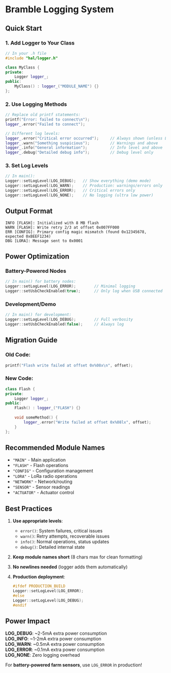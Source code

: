 # Bramble Logging System

## Quick Start

### 1. Add Logger to Your Class
```cpp
// In your .h file
#include "hal/logger.h"

class MyClass {
private:
    Logger logger_;
public:
    MyClass() : logger_("MODULE_NAME") {}
};
```

### 2. Use Logging Methods
```cpp
// Replace old printf statements:
printf("Error: failed to connect\n");
logger_.error("Failed to connect");

// Different log levels:
logger_.error("Critical error occurred");     // Always shown (unless LOG_NONE)
logger_.warn("Something suspicious");         // Warnings and above
logger_.info("General information");          // Info level and above  
logger_.debug("Detailed debug info");         // Debug level only
```

### 3. Set Log Levels
```cpp
// In main():
Logger::setLogLevel(LOG_DEBUG);   // Show everything (demo mode)
Logger::setLogLevel(LOG_WARN);    // Production: warnings/errors only
Logger::setLogLevel(LOG_ERROR);   // Critical errors only
Logger::setLogLevel(LOG_NONE);    // No logging (ultra low power)
```

## Output Format
```
INFO [FLASH]: Initialized with 8 MB flash
WARN [FLASH]: Write retry 2/3 at offset 0x007FF000
ERR [CONFIG]: Primary config magic mismatch (found 0x12345678, expected 0xBEEF1234)
DBG [LORA]: Message sent to 0x0001
```

## Power Optimization

### Battery-Powered Nodes
```cpp
// In main() for battery nodes:
Logger::setLogLevel(LOG_ERROR);        // Minimal logging
Logger::setUsbCheckEnabled(true);      // Only log when USB connected
```

### Development/Demo
```cpp
// In main() for development:
Logger::setLogLevel(LOG_DEBUG);        // Full verbosity
Logger::setUsbCheckEnabled(false);     // Always log
```

## Migration Guide

### Old Code:
```cpp
printf("Flash write failed at offset 0x%08x\n", offset);
```

### New Code:
```cpp
class Flash {
private:
    Logger logger_;
public:
    Flash() : logger_("FLASH") {}
    
    void someMethod() {
        logger_.error("Write failed at offset 0x%08lx", offset);
    }
};
```

## Recommended Module Names
- `"MAIN"` - Main application
- `"FLASH"` - Flash operations  
- `"CONFIG"` - Configuration management
- `"LORA"` - LoRa radio operations
- `"NETWORK"` - Network/routing
- `"SENSOR"` - Sensor readings
- `"ACTUATOR"` - Actuator control

## Best Practices

1. **Use appropriate levels**:
   - `error()`: System failures, critical issues
   - `warn()`: Retry attempts, recoverable issues  
   - `info()`: Normal operations, status updates
   - `debug()`: Detailed internal state

2. **Keep module names short** (8 chars max for clean formatting)

3. **No newlines needed** (logger adds them automatically)

4. **Production deployment**:
   ```cpp
   #ifdef PRODUCTION_BUILD
   Logger::setLogLevel(LOG_ERROR);
   #else  
   Logger::setLogLevel(LOG_DEBUG);
   #endif
   ```

## Power Impact

**LOG_DEBUG**: ~2-5mA extra power consumption  
**LOG_INFO**: ~1-2mA extra power consumption  
**LOG_WARN**: ~0.5mA extra power consumption  
**LOG_ERROR**: ~0.1mA extra power consumption  
**LOG_NONE**: Zero logging overhead

For **battery-powered farm sensors**, use `LOG_ERROR` in production!